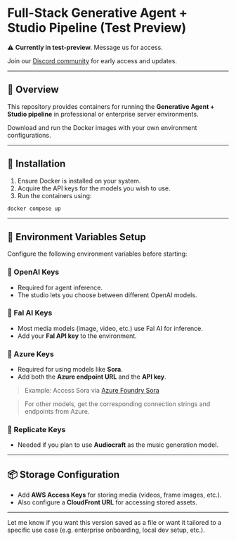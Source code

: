 # Full-Stack Generative Agent + Studio Pipeline (Test Preview)

⚠️ **Currently in test-preview.** Message us for access.

Join our [Discord community](https://discord.gg/MSGZCuxx) for early access and updates.

---

## 🧠 Overview

This repository provides containers for running the **Generative Agent + Studio pipeline** in professional or enterprise server environments.

Download and run the Docker images with your own environment configurations.

---

## 🚀 Installation

1. Ensure Docker is installed on your system.
2. Acquire the API keys for the models you wish to use.
3. Run the containers using:

```bash
docker compose up
```

---

## 🔐 Environment Variables Setup

Configure the following environment variables before starting:

### 🔹 OpenAI Keys

* Required for agent inference.
* The studio lets you choose between different OpenAI models.

### 🔹 Fal AI Keys

* Most media models (image, video, etc.) use Fal AI for inference.
* Add your **Fal API key** to the environment.

### 🔹 Azure Keys

* Required for using models like **Sora**.
* Add both the **Azure endpoint URL** and the **API key**.

> Example:
> Access Sora via [Azure Foundry Sora](https://ai.azure.com/explore/models/sora/version/2025-05-02/registry/azure-openai)

> For other models, get the corresponding connection strings and endpoints from Azure.

### 🔹 Replicate Keys

* Needed if you plan to use **Audiocraft** as the music generation model.

---

## 📦 Storage Configuration

* Add **AWS Access Keys** for storing media (videos, frame images, etc.).
* Also configure a **CloudFront URL** for accessing stored assets.

---

Let me know if you want this version saved as a file or want it tailored to a specific use case (e.g. enterprise onboarding, local dev setup, etc.).
